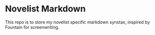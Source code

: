 # Novelist Markdown

This repo is to store my novelist specific markdown synstax, inspired by Fountain for screenwriting.
